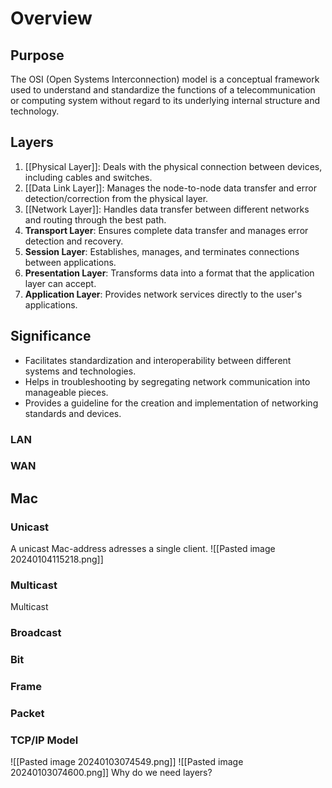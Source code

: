 # Overview
## Purpose
The OSI (Open Systems Interconnection) model is a conceptual framework used to understand and standardize the functions of a telecommunication or computing system without regard to its underlying internal structure and technology.

## Layers
1. [[Physical Layer]]: Deals with the physical connection between devices, including cables and switches.
2. [[Data Link Layer]]: Manages the node-to-node data transfer and error detection/correction from the physical layer.
3. [[Network Layer]]: Handles data transfer between different networks and routing through the best path.
4. **Transport Layer**: Ensures complete data transfer and manages error detection and recovery.
5. **Session Layer**: Establishes, manages, and terminates connections between applications.
6. **Presentation Layer**: Transforms data into a format that the application layer can accept.
7. **Application Layer**: Provides network services directly to the user's applications.

## Significance
- Facilitates standardization and interoperability between different systems and technologies.
- Helps in troubleshooting by segregating network communication into manageable pieces.
- Provides a guideline for the creation and implementation of networking standards and devices.

### LAN

### WAN

## Mac


### Unicast
A unicast Mac-address adresses a single client.
![[Pasted image 20240104115218.png]]

### Multicast
Multicast 

### Broadcast

### Bit

### Frame

### Packet

### TCP/IP Model
![[Pasted image 20240103074549.png]]
![[Pasted image 20240103074600.png]]
Why do we need layers?


